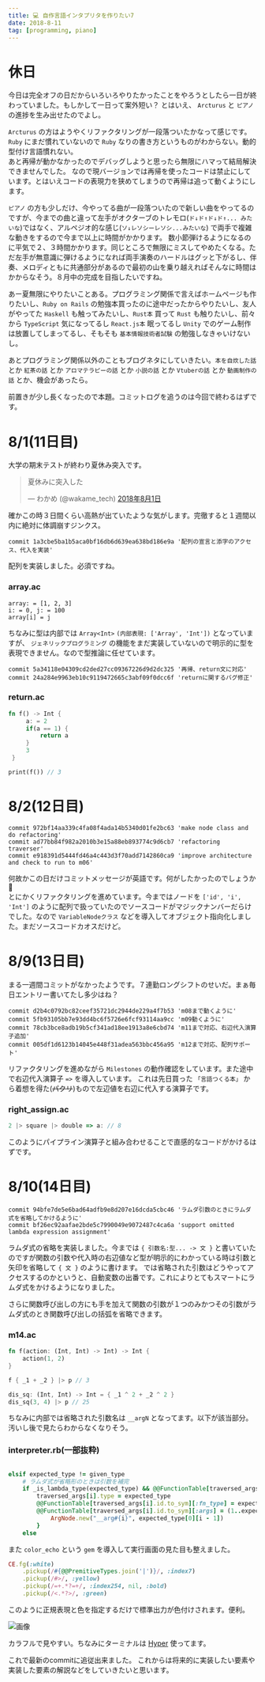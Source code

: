 ```yaml
---
title: 💻 自作言語インタプリタを作りたい7
date: 2018-8-11
tag: [programming, piano]
---
```


# 休日
今日は完全オフの日だからいろいろやりたかったことをやろうとしたら一日が終わっていました。もしかして一日って案外短い？
とはいえ、 `Arcturus` と `ピアノ` の進捗を生み出せたのでよし。

`Arcturus` の方はようやくリファクタリングが一段落ついたかなって感じです。 `Ruby` にまだ慣れていないので `Ruby` なりの書き方というものがわからない。動的型付け言語慣れない。  
あと再帰が動かなかったのでデバッグしようと思ったら無限にハマって結局解決できませんでした。
なので現バージョンでは再帰を使ったコードは禁止にしています。とはいえコードの表現力を狭めてしまうので再帰は追って動くようにします。  


`ピアノ` の方も少しだけ、今やってる曲が一段落ついたので新しい曲をやってるのですが、今までの曲と違って左手がオクターブのトレモロ(`ド↓ド↑ド↓ド↑... みたいな`)ではなく、アルペジオ的な感じ(`ソ↓レソシーレソシ...みたいな`) で両手で複雑な動きをするので今まで以上に時間がかかります。
数小節弾けるようになるのに平気で２、３時間かかります。同じところで無限にミスしてやめたくなる。ただ左手が無意識に弾けるようになれば両手演奏のハードルはグッと下がるし、伴奏、メロディともに共通部分があるので最初の山を乗り越えればそんなに時間はかからなそう。８月中の完成を目指したいですね。  

あー夏無限にやりたいことある。プログラミング関係で言えばホームページも作りたいし、`Ruby on Rails` の勉強本買ったのに途中だったからやりたいし、友人がやってた `Haskell` も触ってみたいし、`Rust本` 買って `Rust` も触りたいし、前々から `TypeScript` 気になってるし `React.js本` 眠ってるし `Unity` でのゲーム制作は放置してしまってるし、そもそも `基本情報技術者試験` の勉強しなきゃいけないし。  

あとプログラミング関係以外のこともブログネタにしていきたい。`本を自炊した話` とか `紅茶の話` とか `アロマテラピーの話` とか `小説の話` とか `Vtuberの話` とか `動画制作の話` とか、機会があったら。  

前置きが少し長くなったので本題。コミットログを追うのは今回で終わるはずです。

# 8/1(11日目)
大学の期末テストが終わり夏休み突入です。

<blockquote class="twitter-tweet" data-lang="ja"><p lang="ja" dir="ltr">夏休みに突入した</p>&mdash; わかめ (@wakame_tech) <a href="https://twitter.com/wakame_tech/status/1024468986904240129?ref_src=twsrc%5Etfw">2018年8月1日</a></blockquote>
<script async src="https://platform.twitter.com/widgets.js" charset="utf-8"></script>

確かこの時３日間くらい高熱が出ていたような気がします。完徹すると１週間以内に絶対に体調崩すジンクス。

```
commit 1a3cbe5ba1b5aca0bf16db6d639ea638bd186e9a '配列の宣言と添字のアクセス、代入を実装'
```

配列を実装しました。必須ですね。

### array.ac
```
array: = [1, 2, 3]
i: = 0, j: = 100
array[i] = j
```

ちなみに型は内部では `Array<Int>` `(内部表現: ['Array', 'Int'])` となっていますが、 `ジェネリックプログラミング` の機能をまだ実装していないので明示的に型を表現できません。なので型推論に任せています。

```
commit 5a34118e04309cd2ded27cc09367226d9d2dc325 '再帰、return文に対応'
commit 24a284e9963eb10c9119472665c3abf09f0dcc6f 'returnに関するバグ修正'
```

### return.ac
```rust
fn f() -> Int {
     a: = 2
     if(a == 1) {
         return a
     }
     3
 }

print(f()) // 3
```

# 8/2(12日目)

```
commit 972bf14aa339c4fa08f4ada14b5340d01fe2bc63 'make node class and do refactoring'
commit ad77bb84f982a2010b3e15a88eb893774c9d6cb7 'refactoring traverser'
commit e918391d5444fd46a4c443d3f70add7142860ca9 'improve architecture and check to run to m06'
```

何故かこの日だけコミットメッセージが英語です。何がしたかったのでしょうか🤔  
とにかくリファクタリングを進めています。今まではノードを `['id', 'i', 'Int']` のように配列で扱っていたのでソースコードがマジックナンバーだらけでした。なので `VariableNodeクラス` などを導入してオブジェクト指向化しました。まだソースコードカオスだけど。

# 8/9(13日目)

まる一週間コミットがなかったようです。７連勤ロングシフトのせいだ。まぁ毎日エントリー書いてたし多少はね？

```
commit d2b4c0792bc82ceef35721dc2944de229a4f7b53 'm08まで動くように'
commit 5fb93105bb7e93dd4bc6f5726e6fcf93114aa9cc 'm09動くように'
commit 78cb3bce8adb19b5cf341ad18ee1913a8e6cbd74 'm11まで対応、右辺代入演算子追加'
commit 005df1d6123b14045e448f31adea563bbc456a95 'm12まで対応、配列サポート'
```

リファクタリングを進めながら `Milestones` の動作確認をしています。また途中で右辺代入演算子 `=>` を導入しています。
これは先日買った `「言語つくる本」` から着想を得た(~~パクリ~~)もので左辺値を右辺に代入する演算子です。

### right_assign.ac
```js
2 |> square |> double => a: // 8
```

このようにパイプライン演算子と組み合わせることで直感的なコードがかけるはずです。

# 8/10(14日目)

```
commit 94bfe7de5e6bad64adfb9e8d207e16dcda5cbc46 'ラムダ引数のときにラムダ式を省略してかけるように'
commit bf26ec92aafae2bde5c7990049e9072487c4ca6a 'support omitted lambda expression assignment'
```

ラムダ式の省略を実装しました。今までは `{ 引数名:型... -> 文 }` と書いていたのですが関数の引数や代入時の右辺値など型が明示的にわかっている時は引数と矢印を省略して `{ 文 }` のように書けます。
では省略された引数はどうやってアクセスするのかというと、自動変数の出番です。これによりとてもスマートにラムダ式をかけるようになりました。  

さらに関数呼び出しの方にも手を加えて関数の引数が１つのみかつその引数がラムダ式のとき関数呼び出しの括弧を省略できます。

### m14.ac
```rust
fn f(action: (Int, Int) -> Int) -> Int {
    action(1, 2)
}

f { _1 + _2 } |> p // 3

dis_sq: (Int, Int) -> Int = { _1 ^ 2 + _2 ^ 2 }
dis_sq(3, 4) |> p // 25
```

ちなみに内部では省略された引数名は `__argN` となってます。以下が該当部分。汚いし後で見たらわからなくなりそう。

### interpreter.rb(一部抜粋)
```ruby

elsif expected_type != given_type
    # ラムダ式が省略形のときは引数を補完
    if _is_lambda_type(expected_type) && @@FunctionTable[traversed_args[i].id.to_sym][:is_omit] then
        traversed_args[i].type = expected_type
        @@FunctionTable[traversed_args[i].id.to_sym][:fn_type] = expected_type
        @@FunctionTable[traversed_args[i].id.to_sym][:args] = (1..expected_type[0].length).map { |i|
            ArgNode.new("__arg#{i}", expected_type[0][i - 1])
        }
    else

```

また `color_echo` という `gem` を導入して実行画面の見た目も整えました。

```ruby
CE.fg(:white)
    .pickup(/#{@@PremitiveTypes.join('|')}/, :index7)
    .pickup(/#>/, :yellow)
    .pickup(/=+.*?=+/, :index254, nil, :bold)
    .pickup(/<.*?>/, :green)
```

このように正規表現と色を指定するだけで標準出力が色付けされます。便利。

![画像](https://imgur.com/u5yj2K1.png)

カラフルで見やすい。ちなみにターミナルは [Hyper](https://hyper.is) 使ってます。  

これで最新のcommitに追従出来ました。
これからは将来的に実装したい要素や実装した要素の解説などをしていきたいと思います。